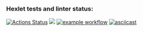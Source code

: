 ### Hexlet tests and linter status:
[![Actions Status](https://github.com/DimaKichigin/frontend-project-lvl1/workflows/hexlet-check/badge.svg)](https://github.com/DimaKichigin/frontend-project-lvl1/actions)
<a href="https://codeclimate.com/github/DimaKichigin/frontend-project-lvl1/maintainability"><img src="https://api.codeclimate.com/v1/badges/21adc8272980a4030119/maintainability" /></a>
[![example workflow](https://github.com/DimaKichigin/frontend-project-lvl1/actions/workflows/github-actions.yml/badge.svg)](https://github.com/DimaKichigin/frontend-project-lvl1/actions/workflows/github-actions.yml)
[![asciicast](https://asciinema.org/a/cWN5SlfbqX4IbGwN1kRLnXelj.svg)](https://asciinema.org/a/cWN5SlfbqX4IbGwN1kRLnXelj)

